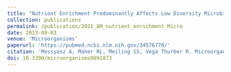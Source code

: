 ```yaml
---
title: "Nutrient Enrichment Predominantly Affects Low Diversity Microbiomes in a Marine Trophic Symbiosis between Algal Farming Fish and Corals"
collection: publications
permalink: /publication/2021_AM_nutrient_enrichment_Micro
date: 2023-09-03
venue: 'Microorganisms'
paperurl: 'https://pubmed.ncbi.nlm.nih.gov/34576770/'
citation: 'Messyasz A, Maher RL, Meiling SS, Vega Thurber R. Microorganisms. Nutrient Enrichment Predominantly Affects Low Diversity Microbiomes in a Marine Trophic Symbiosis between Algal Farming Fish and Corals.'
doi: 10.3390/microorganisms9091873
---
```

